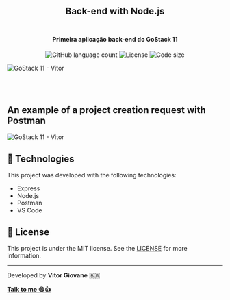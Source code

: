 <h2 align="center">
    Back-end with Node.js
    <br>
    <br>  
</h2>
<h4 align="center">Primeira aplicação back-end do GoStack 11</h4>
<p align="center">
  <img alt="GitHub language count" src="https://img.shields.io/github/languages/count/vitorgiovane/gostack11-back-end-with-node.js?color=%2304D361">
  <img alt="License" src="https://img.shields.io/badge/license-MIT-%2304D361">
  <img alt="Code size" src="https://img.shields.io/github/languages/code-size/vitorgiovane/gostack11-back-end-with-node.js">
</p>

<img alt="GoStack 11 - Vitor" src="https://res.cloudinary.com/vitorgiovane/image/upload/v1586588476/GoStack%2011/79037498-06fa2380-7ba8-11ea-96d1-6d039f72f0cf_ikydr4.png" />  

<br><br>

## An example of a project creation request with Postman
<img alt="GoStack 11 - Vitor" src="https://res.cloudinary.com/vitorgiovane/image/upload/v1586589648/GoStack%2011/2020-04-11_04-18_g9lemm.png" />
<br>

## :rocket: Technologies
This project was developed with the following technologies:

- Express
- Node.js
- Postman
- VS Code

## :page_with_curl: License
This project is under the MIT license. See the [LICENSE](https://github.com/vitorgiovane/gostack11-back-end-with-node.js/blob/master/LICENSE) for more information.

---
Developed by **Vitor Giovane** <span>&#x1f1e7;&#x1f1f7;</span>

**[Talk to me :smile::thumbsup:](https://www.linkedin.com/in/vitorgiovane)** 
